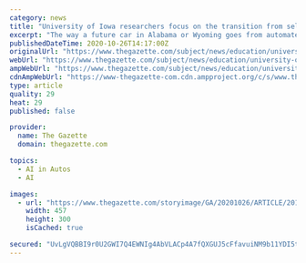 ```yaml
---
category: news
title: "University of Iowa researchers focus on the transition from self-driving to manual modes in vehicles"
excerpt: "The way a future car in Alabama or Wyoming goes from automated to manual driving could be the result of research happening on Oakdale Boulevard in Coralville."
publishedDateTime: 2020-10-26T14:17:00Z
originalUrl: "https://www.thegazette.com/subject/news/education/university-of-iowa-researchers-focus-on-the-transition-from-self-driving-to-manual-modes-in-vehicles-20201026"
webUrl: "https://www.thegazette.com/subject/news/education/university-of-iowa-researchers-focus-on-the-transition-from-self-driving-to-manual-modes-in-vehicles-20201026"
ampWebUrl: "https://www.thegazette.com/subject/news/education/university-of-iowa-researchers-focus-on-the-transition-from-self-driving-to-manual-modes-in-vehicles-20201026?template=amphtml"
cdnAmpWebUrl: "https://www-thegazette-com.cdn.ampproject.org/c/s/www.thegazette.com/subject/news/education/university-of-iowa-researchers-focus-on-the-transition-from-self-driving-to-manual-modes-in-vehicles-20201026?template=amphtml"
type: article
quality: 29
heat: 29
published: false

provider:
  name: The Gazette
  domain: thegazette.com

topics:
  - AI in Autos
  - AI

images:
  - url: "https://www.thegazette.com/storyimage/GA/20201026/ARTICLE/201029828/EP/1/1/EP-201029828.jpg&MaxH=300&MaxW=500"
    width: 457
    height: 300
    isCached: true

secured: "UvLgVQBBI9r0U2GWI7Q4EWNIg4AbVLACp4A7fQXGUJ5cFfavuiNM9b11YDI5tO4d81Mnz5hLRCXnPUUP/5tq5/TOE3Ra1Ar5BM6saCW1eFufuoCNQEAWCIRnoK11VLCCdCJ/QrDtMyfwqXjJvls90nAFUsDWZ6s8hyLEboBJWbT5YiSi4KrZ6/tdjrEDPuCcBNYkMqOeXH+W9f3kJI+isYmINuRoGnf3ua3OITbfqj/+/2w2uQ/+E7vQoiVSNrNV2DHmLrKh3I4WM1TuLGBhXoxF8rVQtazV5g4ZUPEklzEVLfVWl7aMqEDfNKwfTDXddDTjQQgKz0BGkLkcbPtFH4mTYwnGEDp9wR0L67OzmJA=;fxWmf72FIDgHFrIe4dlxkw=="
---
```


